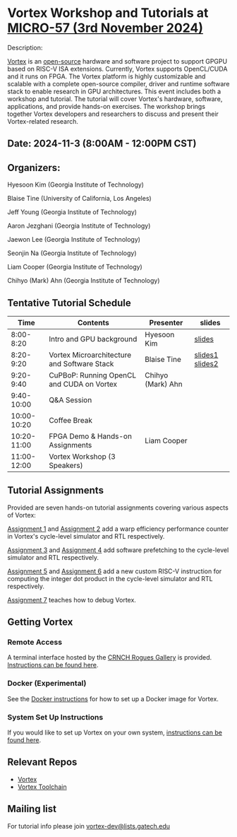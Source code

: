 # Vortex Workshop and Tutorials at [MICRO-57 (3rd November 2024)](https://microarch.org/micro57/index.php)

Description:

[Vortex](http://vortex.cc.gatech.edu/) is an [open-source](https://github.com/vortexgpgpu/) hardware and software project to support GPGPU based on RISC-V ISA extensions. Currently, Vortex supports OpenCL/CUDA and it runs on FPGA. The Vortex platform is highly customizable and scalable with a complete open-source compiler, driver and runtime software stack to enable research in GPU architectures. This event includes both a workshop and tutorial. The tutorial will cover Vortex's hardware, software, applications, and provide hands-on exercises. The workshop brings together Vortex developers and researchers to discuss and present their Vortex-related research.

## Date: 2024-11-3 (8:00AM - 12:00PM CST)

## Organizers:

Hyesoon Kim (Georgia Institute of Technology)

Blaise Tine (University of California, Los Angeles)

Jeff Young (Georgia Institute of Technology)

Aaron Jezghani (Georgia Institute of Technology)

Jaewon Lee (Georgia Institute of Technology)

Seonjin Na (Georgia Institute of Technology)

Liam Cooper (Georgia Institute of Technology)

Chihyo (Mark) Ahn (Georgia Institute of Technology)

## Tentative Tutorial Schedule

| Time        | Contents                                    | Presenter         | slides |
|-------------|---------------------------------------------|-------------------|--------|
| 8:00-8:20   | Intro and GPU background                    | Hyesoon Kim       | [slides](./Slides_MICRO56/1.tutorial_introduction_background.pptx)       |
| 8:20-9:20   | Vortex Microarchitecture and Software Stack | Blaise Tine       | [slides1](./Slides_MICRO56/2.vortex_microarchitecture.pptx) [slides2](./Slides_MICRO56/3.vortex_software_stack.pptx)       |
| 9:20-9:40   | CuPBoP: Running OpenCL and CUDA on Vortex   | Chihyo (Mark) Ahn |        |
| 9:40-10:00  | Q&A Session                                 |                   |        |
| 10:00-10:20 | Coffee Break                                |                   |        |
| 10:20-11:00 | FPGA Demo & Hands-on Assignments            | Liam Cooper       |        |
| 11:00-12:00 | Vortex Workshop (3 Speakers)                |                   |        |

## Tutorial Assignments

Provided are seven hands-on tutorial assignments covering various aspects of Vortex:

[Assignment 1](Exercises/assignment1.md) and [Assignment 2](Exercises/assignment2.md) add a warp efficiency performance counter in Vortex's cycle-level simulator and RTL respectively.

[Assignment 3](Exercises/assignment3.md) and [Assignment 4](Exercises/assignment4.md) add software prefetching to the cycle-level simulator and RTL respectively.

[Assignment 5](Exercises/assignment5.md) and [Assignment 6](Exercises/assignment6.md) add a new custom RISC-V instruction for computing the integer dot product in the cycle-level simulator and RTL respectively.

[Assignment 7](Exercises/assignment7.md) teaches how to debug Vortex.

## Getting Vortex

### Remote Access
A terminal interface hosted by the [CRNCH Rogues Gallery](https://crnch-rg.cc.gatech.edu/) is provided. [Instructions can be found here](./REMOTE_ACCESS.md).

### Docker (Experimental)
See the [Docker instructions](./docker/README.md) for how to set up a Docker image for Vortex.


### System Set Up Instructions
If you would like to set up Vortex on your own system, [instructions can be found here](https://github.com/vortexgpgpu/vortex/blob/master/docs/install_vortex.md).

## Relevant Repos

* [Vortex](https://github.com/vortexgpgpu/vortex)
* [Vortex Toolchain](https://github.com/vortexgpgpu/vortex-toolchain-prebuilt)

## Mailing list
For tutorial info please join vortex-dev@lists.gatech.edu 

